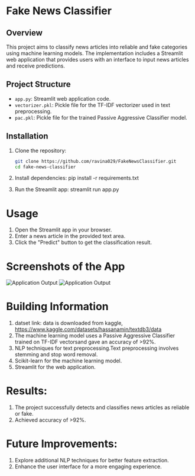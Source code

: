 
# Fake News Classifier

## Overview
This project aims to classify news articles into reliable and fake categories using machine learning models. The implementation includes a Streamlit web application that provides users with an interface to input news articles and receive predictions.

## Project Structure
- `app.py`: Streamlit web application code.
- `vectorizer.pkl`: Pickle file for the TF-IDF vectorizer used in text preprocessing.
- `pac.pkl`: Pickle file for the trained Passive Aggressive Classifier model.

## Installation
1. Clone the repository:
   ```bash
   git clone https://github.com/ravina029/FakeNewsClassifier.git
   cd fake-news-classifier


2. Install dependencies:
pip install -r requirements.txt

3. Run the Streamlit app:
streamlit run app.py


# Usage
1. Open the Streamlit app in your browser.
2. Enter a news article in the provided text area.
3. Click the "Predict" button to get the classification result.

# Screenshots of the App
![Application Output](Fake.png)
![Application Output](reliable.png)



# Building Information
1. datset link: data is downloaded from kaggle, https://www.kaggle.com/datasets/hassanamin/textdb3/data
2. The machine learning model uses a Passive Aggressive Classifier trained on TF-IDF vectorsand gave an accuracy of >92%. 
3. NLP techniques for text preprocessing.Text preprocessing involves stemming and stop word removal.
4. Scikit-learn for the machine learning model.
5. Streamlit for the web application.

# Results:

1. The project successfully detects and classifies news articles as reliable or fake.
2. Achieved accuracy of >92%.


# Future Improvements:

1. Explore additional NLP techniques for better feature extraction.
2. Enhance the user interface for a more engaging experience.


